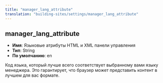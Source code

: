 ```yaml
---
title: "manager_lang_attribute"
translation: "building-sites/settings/manager_lang_attribute"
---
```


## manager_lang_attribute

-   **Имя**: Языковые атрибуты HTML и XML панели управления
-   **Тип**: String
-   **По умолчанию**: en

Код языка, который лучше всего соответствует выбранному вами языку менеджера. Это гарантирует, что браузер может представить контент в лучшем для вас формате.

